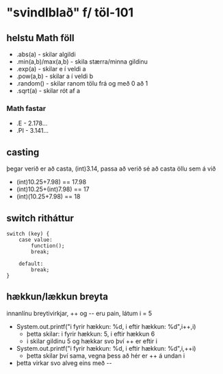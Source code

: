 # "svindlblað" f/ töl-101

## helstu Math föll
- .abs(a) - skilar algildi
- .min(a,b)/max(a,b) - skila stærra/minna gildinu
- .exp(a) - skilar e í veldi a
- .pow(a,b) - skilar a í veldi b
- .random() - skilar ranom tölu frá og með 0 að 1
- .sqrt(a) - skilar rót af a
### Math fastar
- .E - 2.178...
- .PI - 3.141...

## casting
þegar verið er að casta, (int)3.14, passa að verið sé að casta öllu sem á við
- (int)10.25+7.98) == 17.98
- (int)10.25+(int)7.98) == 17
- (int)(10.25+7.98) == 18

## switch ritháttur

    switch (key) {
        case value:
            function();
            break;

        default:
            break;
    }

## hækkun/lækkun breyta
innanlínu breytivirkjar, ++ og -- eru pain, látum i = 5
- System.out.printf("i fyrir hækkun: %d, i eftir hækkun: %d",i++,i)
    - þetta skilar: i fyrir hækkun: 5, i eftir hækkun 6 
    - i skilar gildinu 5 og hækkar svo því ++ er eftir i
- System.out.printf("i fyrir hækkun: %d, i eftir hækkun: %d",i,++i)
    - þetta skilar því sama, vegna þess að hér er ++ á undan i
- þetta virkar svo alveg eins með --